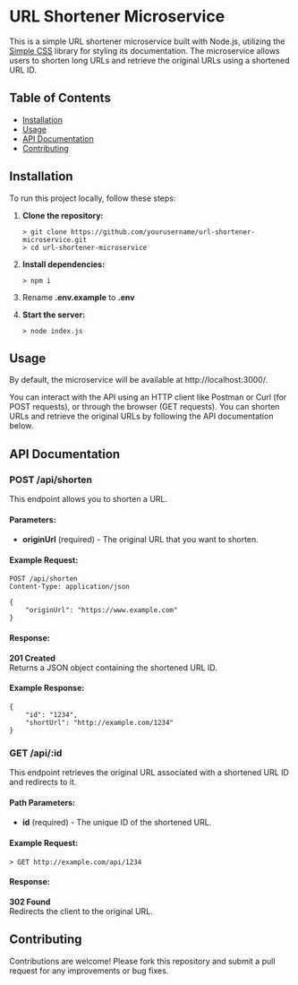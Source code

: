 URL Shortener Microservice
==========================

This is a simple URL shortener microservice built with Node.js, utilizing the [Simple CSS](https://simplecss.org/) library for styling its documentation. The microservice allows users to shorten long URLs and retrieve the original URLs using a shortened URL ID.

Table of Contents
-----------------

*   [Installation](#installation)
*   [Usage](#usage)
*   [API Documentation](#api-documentation)
*   [Contributing](#contributing)

Installation
------------

To run this project locally, follow these steps:

1.  **Clone the repository:**
    
        > git clone https://github.com/yourusername/url-shortener-microservice.git
        > cd url-shortener-microservice
    
2.  **Install dependencies:**
    
        > npm i

3.  Rename **.env.example** to **.env**
    
4.  **Start the server:**
    
        > node index.js
    
Usage
-----

By default, the microservice will be available at http://localhost:3000/.

You can interact with the API using an HTTP client like Postman or Curl (for POST requests), or through the browser (GET requests). You can shorten URLs and retrieve the original URLs by following the API documentation below.

API Documentation
-----------------

### POST /api/shorten

This endpoint allows you to shorten a URL.

#### Parameters:

*   **originUrl** (required) - The original URL that you want to shorten.

#### Example Request:

    POST /api/shorten
    Content-Type: application/json
    
    {
        "originUrl": "https://www.example.com"
    }

#### Response:

**201 Created**  
Returns a JSON object containing the shortened URL ID.

#### Example Response:

    {
        "id": "1234",
        "shortUrl": "http://example.com/1234"
    }

### GET /api/:id

This endpoint retrieves the original URL associated with a shortened URL ID and redirects to it.

#### Path Parameters:

*   **id** (required) - The unique ID of the shortened URL.

#### Example Request:

    > GET http://example.com/api/1234

#### Response:

**302 Found**  
Redirects the client to the original URL.

Contributing
------------

Contributions are welcome! Please fork this repository and submit a pull request for any improvements or bug fixes.